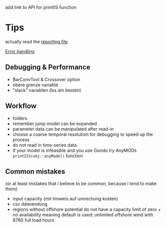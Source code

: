 add link to API for printIIS function
# Tips

actually read the <a href="../error/#Error-handling">reporting file</a>

[Error handling](@ref)

## Debugging & Performance
- BarConvTool & Crossover option
- obere grenze variable
- "slack" variablen (lss am besten)

## Workflow
- folders
- remember jump model can be expanded
- parameter data can be manipulated after read-in
- choose a coarse temporal resolution for debugging to speed up the process
- do not read in time-series data
- if your model is infeasible and you use Gurobi try AnyMODs `printIIS(obj::anyModel)` function


## Common mistakes
(or at least mistakes that i believe to be common, because i tend to make them)
- input capacity (mit hinweis auf umrechung kosten)
- csv dateiendung
- regions without offshore potential do not have a capacity limit of zero + no availability meaning default is used: unlimited offshore wind with 8760 full load hours
